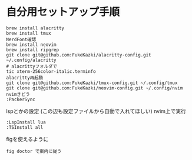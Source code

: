 # 自分用セットアップ手順
```
brew install alacritty
brew install tmux
NerdFont確認
brew install neovim
brew install ripgrep
git clone git@github.com:FukeKazki/alacritty-config.git ~/.config/alacritty
# alacrittyフォルダで
tic xterm-256color-italic.terminfo
alacritty再起動
git clone git@github.com:FukeKazki/tmux-config.git ~/.config/tmux
git clone git@github.com:FukeKazki/neovim-config.git ~/.config/nvim
nvimきどう
:PackerSync
```

lspとかの設定 (この辺も設定ファイルから自動で入れてほしい)
nvim上で実行
```
:LspInstall lua
:TSInstall all
```

figを使えるように
```
fig doctor で案内に従う
```
